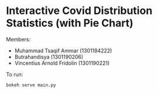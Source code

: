 # Interactive Covid Distribution Statistics (with Pie Chart)

Members:

- Muhammad Tsaqif Ammar (1301194222)
- Butrahandisya (1301190206)
- Vincentius Arnold Fridolin (1301190221)

To run:
```sh
bokeh serve main.py
```
